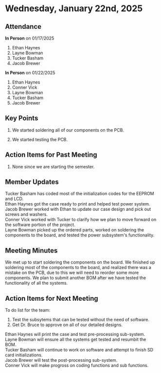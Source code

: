# Wednesday, January 22nd, 2025

## Attendance
**In Person** on 01/17/2025
1. Ethan Haynes
2. Layne Bowman
3. Tucker Basham
4. Jacob Brewer

**In Person** on 01/22/2025
1. Ethan Haynes
2. Conner Vick
3. Layne Bowman
4. Tucker Basham
5. Jacob Brewer

## Key Points
1. We started soldering all of our components on the PCB.

2. We started testing the PCB.
   
## Action Items for Past Meeting
1. None since we are starting the semester.  

## Member Updates

Tucker Basham has coded most of the initialization codes for the EEPROM and LCD.  
Ethan Haynes got the case ready to print and helped test power system.  
Jacob Brewer worked with Ethan to update our case design and pick out screws and washers.  
Conner Vick worked with Tucker to clarify how we plan to move forward on the software portion of the project.  
Layne Bowman picked up the ordered parts, worked on soldering the components to the board, and tested the power subsystem's functionality.  

## Meeting Minutes
We met up to start soldering the components on the board. We finished up soldering most of the components to the board, and realized there was a mistake on the PCB, due to this we will need to reorder some more components. We plan to submit another BOM after we have tested the functionality of all the systems.  

## Action Items for Next Meeting
To do list for the team:  
1. Test the subsytems that can be tested without the need of software.  
2. Get Dr. Bruce to approve on all of our detailed designs.

Ethan Haynes will print the case and test pre-processing sub-system.  
Layne Bowman will ensure all the systems get tested and resumbit the BOM.  
Tucker Basham will continue to work on software and attempt to finish SD card initializations.  
Jacob Brewer will test the post-processing sub-system.  
Conner Vick will make progross on coding functions and sub functions.

